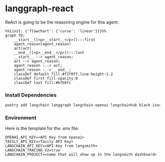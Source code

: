 # langgraph-react

ReAct is going to be the reasoning engine for this agent.

```mermaid
%%{init: {'flowchart': {'curve': 'linear'}}}%%
graph TD;
	__start__([<p>__start__</p>]):::first
	agent_reason(agent_reason)
	act(act)
	__end__([<p>__end__</p>]):::last
	__start__ --> agent_reason;
	act --> agent_reason;
	agent_reason -.-> act;
	agent_reason -.-> __end__;
	classDef default fill:#f2f0ff,line-height:1.2
	classDef first fill-opacity:0
	classDef last fill:#bfb6fc
```

### Install Dependencies
```sh
poetry add langchain langgraph langchain-openai langchainhub black isort python-dotenv grandalf langchain_community
```

### Environment
Here is the template for the .env file:
```
OPENAI_API_KEY=<API Key from openai>
TAVILY_API_KEY=<Tavily API Key>
LANGCHAIN_API_KEY=<API Key from langsmith>
LANGCHAIN_TRACING_V2=true
LANGCHAIN_PROJECT=<name that will show up in the langsmith dashboard>
```